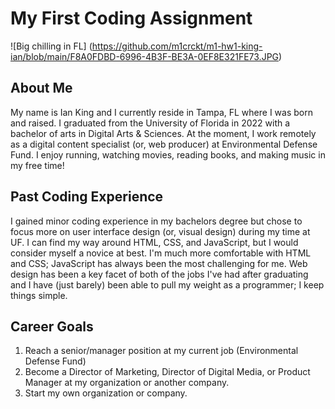 # My First Coding Assignment
![Big chilling in FL] (https://github.com/m1crckt/m1-hw1-king-ian/blob/main/F8A0FDBD-6996-4B3F-BE3A-0EF8E321FE73.JPG)
## About Me
My name is Ian King and I currently reside in Tampa, FL where I was born and raised. I graduated from the University of Florida in 2022 with a bachelor of arts in Digital Arts & Sciences. At the moment, I work remotely as a digital content specialist (or, web producer) at Environmental Defense Fund. I enjoy running, watching movies, reading books, and making music in my free time!
## Past Coding Experience
I gained minor coding experience in my bachelors degree but chose to focus more on user interface design (or, visual design) during my time at UF. I can find my way around HTML, CSS, and JavaScript, but I would consider myself a novice at best. I'm much more comfortable with HTML and CSS; JavaScript has always been the most challenging for me. Web design has been a key facet of both of the jobs I've had after graduating and I have (just barely) been able to pull my weight as a programmer; I keep things simple.
## Career Goals
1. Reach a senior/manager position at my current job (Environmental Defense Fund)
2. Become a Director of Marketing, Director of Digital Media, or Product Manager at my organization or another company.
3. Start my own organization or company.